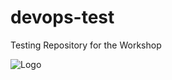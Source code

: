 # devops-test
Testing Repository for the Workshop

![Logo](https://www.kilimo.go.tz/images/logos/development-gateway-logo.png)

